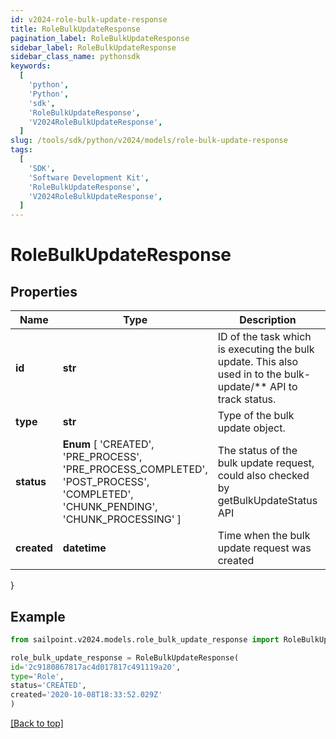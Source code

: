 ```yaml
---
id: v2024-role-bulk-update-response
title: RoleBulkUpdateResponse
pagination_label: RoleBulkUpdateResponse
sidebar_label: RoleBulkUpdateResponse
sidebar_class_name: pythonsdk
keywords:
  [
    'python',
    'Python',
    'sdk',
    'RoleBulkUpdateResponse',
    'V2024RoleBulkUpdateResponse',
  ]
slug: /tools/sdk/python/v2024/models/role-bulk-update-response
tags:
  [
    'SDK',
    'Software Development Kit',
    'RoleBulkUpdateResponse',
    'V2024RoleBulkUpdateResponse',
  ]
---
```


# RoleBulkUpdateResponse

## Properties

| Name | Type | Description | Notes |
| --- | --- | --- | --- |
| **id** | **str** | ID of the task which is executing the bulk update. This also used in to the bulk-update/\*\* API to track status. | [optional] |
| **type** | **str** | Type of the bulk update object. | [optional] |
| **status** | **Enum** [ 'CREATED', 'PRE_PROCESS', 'PRE_PROCESS_COMPLETED', 'POST_PROCESS', 'COMPLETED', 'CHUNK_PENDING', 'CHUNK_PROCESSING' ] | The status of the bulk update request, could also checked by getBulkUpdateStatus API | [optional] |
| **created** | **datetime** | Time when the bulk update request was created | [optional] |

}

## Example

```python
from sailpoint.v2024.models.role_bulk_update_response import RoleBulkUpdateResponse

role_bulk_update_response = RoleBulkUpdateResponse(
id='2c9180867817ac4d017817c491119a20',
type='Role',
status='CREATED',
created='2020-10-08T18:33:52.029Z'
)

```

[[Back to top]](#)
